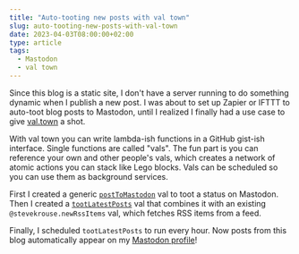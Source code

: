 ```yaml
---
title: "Auto-tooting new posts with val town"
slug: auto-tooting-new-posts-with-val-town
date: 2023-04-03T08:00:00+02:00
type: article
tags:
  - Mastodon
  - val town
---
```


Since this blog is a static site, I don't have a server running to do something dynamic when I publish a new post. I was about to set up Zapier or IFTTT to auto-toot blog posts to Mastodon, until I realized I finally had a use case to give [val.town](https://val.town) a shot.

With val town you can write lambda-ish functions in a GitHub gist-ish interface. Single functions are called "vals". The fun part is you can reference your own and other people's vals, which creates a network of atomic actions you can stack like Lego blocks. Vals can be scheduled so you can use them as background services.

First I created a generic [`postToMastodon`](https://www.val.town/sebdd.postToMastodon) val to toot a status on Mastodon. Then I created a [`tootLatestPosts`](https://www.val.town/sebdd.tootLatestPosts) val that combines it with an existing `@stevekrouse.newRssItems` val, which fetches RSS items from a feed.

Finally, I scheduled `tootLatestPosts` to run every hour. Now posts from this blog automatically appear on my [Mastodon profile](https://mastodon.social/@sebdd)!
